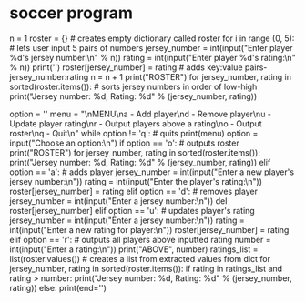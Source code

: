 # soccer program
n = 1
roster = {} # creates empty dictionary called roster
for i in range (0, 5): # lets user input 5 pairs of numbers
    jersey_number = int(input("Enter player %d's jersey number:\n" % n))
    rating = int(input("Enter player %d's rating:\n" % n))
    print('') 
    roster[jersey_number] = rating # adds key:value pairs-jersey_number:rating
    n = n + 1
print("ROSTER")
for jersey_number, rating in sorted(roster.items()): # sorts jersey numbers in order of low-high
    print("Jersey number: %d, Rating: %d" % (jersey_number, rating))

option = ''
menu =  "\nMENU\na - Add player\nd - Remove player\nu - Update player rating\nr - Output players above a rating\no - Output roster\nq - Quit\n"
while option != 'q': # quits
    print(menu)
    option = input("Choose an option:\n")
    if option == 'o': # outputs roster
        print("ROSTER")
        for jersey_number, rating in sorted(roster.items()):          
            print("Jersey number: %d, Rating: %d" % (jersey_number, rating))
    elif option == 'a': # adds player
        jersey_number = int(input("Enter a new player's jersey number:\n"))
        rating = int(input("Enter the player's rating:\n"))
        roster[jersey_number] = rating
    elif option == 'd': # removes player
        jersey_number = int(input("Enter a jersey number:\n"))
        del roster[jersey_number]
    elif option == 'u': # updates player's rating
        jersey_number = int(input("Enter a jersey number:\n"))
        rating = int(input("Enter a new rating for player:\n"))
        roster[jersey_number] = rating
    elif option == 'r': # outputs all players above inputted rating
        number = int(input("Enter a rating:\n"))
        print("ABOVE", number)
        ratings_list = list(roster.values()) # creates a list from extracted values from dict
        for jersey_number, rating in sorted(roster.items()):
            if rating in ratings_list and rating > number:
                print("Jersey number: %d, Rating: %d" % (jersey_number, rating))
    else:
        print(end='')
